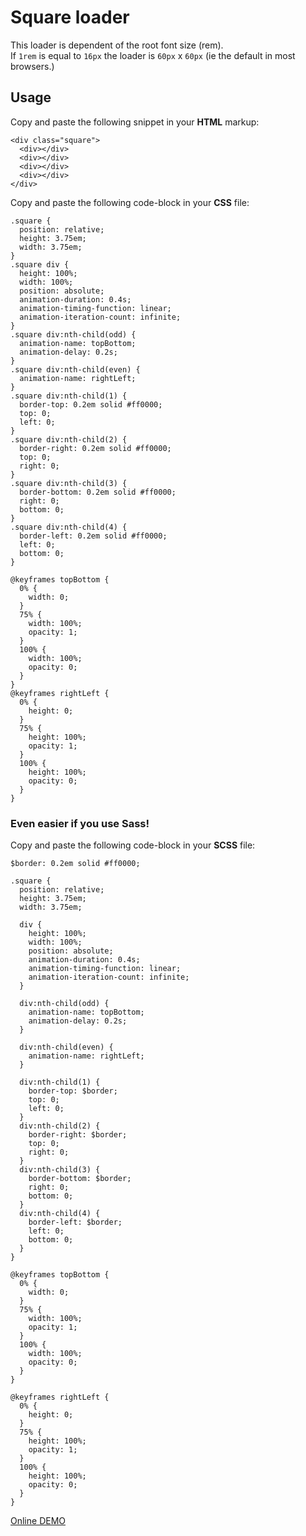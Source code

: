 # Square loader

This loader is dependent of the root font size (rem).  
If `1rem` is equal to `16px` the loader is `60px` x `60px` (ie the default in most browsers.)

## Usage

Copy and paste the following snippet in your **HTML** markup:

```
<div class="square">
  <div></div>
  <div></div>
  <div></div>
  <div></div>
</div>
```

Copy and paste the following code-block in your **CSS** file:

```
.square {
  position: relative;
  height: 3.75em;
  width: 3.75em;
}
.square div {
  height: 100%;
  width: 100%;
  position: absolute;
  animation-duration: 0.4s;
  animation-timing-function: linear;
  animation-iteration-count: infinite;
}
.square div:nth-child(odd) {
  animation-name: topBottom;
  animation-delay: 0.2s;
}
.square div:nth-child(even) {
  animation-name: rightLeft;
}
.square div:nth-child(1) {
  border-top: 0.2em solid #ff0000;
  top: 0;
  left: 0;
}
.square div:nth-child(2) {
  border-right: 0.2em solid #ff0000;
  top: 0;
  right: 0;
}
.square div:nth-child(3) {
  border-bottom: 0.2em solid #ff0000;
  right: 0;
  bottom: 0;
}
.square div:nth-child(4) {
  border-left: 0.2em solid #ff0000;
  left: 0;
  bottom: 0;
}

@keyframes topBottom {
  0% {
    width: 0;
  }
  75% {
    width: 100%;
    opacity: 1;
  }
  100% {
    width: 100%;
    opacity: 0;
  }
}
@keyframes rightLeft {
  0% {
    height: 0;
  }
  75% {
    height: 100%;
    opacity: 1;
  }
  100% {
    height: 100%;
    opacity: 0;
  }
}
```

### Even easier if you use Sass!

Copy and paste the following code-block in your **SCSS** file:

```
$border: 0.2em solid #ff0000;

.square {
  position: relative;
  height: 3.75em;
  width: 3.75em;

  div {
    height: 100%;
    width: 100%;
    position: absolute;
    animation-duration: 0.4s;
    animation-timing-function: linear;
    animation-iteration-count: infinite;
  }

  div:nth-child(odd) {
    animation-name: topBottom;
    animation-delay: 0.2s;
  }

  div:nth-child(even) {
    animation-name: rightLeft;
  }

  div:nth-child(1) {
    border-top: $border;
    top: 0;
    left: 0;
  }
  div:nth-child(2) {
    border-right: $border;
    top: 0;
    right: 0;
  }
  div:nth-child(3) {
    border-bottom: $border;
    right: 0;
    bottom: 0;
  }
  div:nth-child(4) {
    border-left: $border;
    left: 0;
    bottom: 0;
  }
}

@keyframes topBottom {
  0% {
    width: 0;
  }
  75% {
    width: 100%;
    opacity: 1;
  }
  100% {
    width: 100%;
    opacity: 0;
  }
}

@keyframes rightLeft {
  0% {
    height: 0;
  }
  75% {
    height: 100%;
    opacity: 1;
  }
  100% {
    height: 100%;
    opacity: 0;
  }
}
```

[Online DEMO](https://microlab.se/square-loader/)
